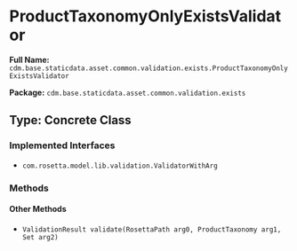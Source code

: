 # ProductTaxonomyOnlyExistsValidator

**Full Name:** `cdm.base.staticdata.asset.common.validation.exists.ProductTaxonomyOnlyExistsValidator`

**Package:** `cdm.base.staticdata.asset.common.validation.exists`

## Type: Concrete Class

### Implemented Interfaces

- `com.rosetta.model.lib.validation.ValidatorWithArg`

### Methods

#### Other Methods

- `ValidationResult validate(RosettaPath arg0, ProductTaxonomy arg1, Set arg2)`

